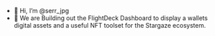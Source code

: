 - 👋 Hi, I’m @serr_jpg
- 👀 We are Building out the FlightDeck Dashboard to display a wallets digital assets and a useful NFT toolset for the Stargaze ecosystem.



<!---
TerraDeFi/TerraDeFi is a ✨ special ✨ repository because its `README.md` (this file) appears on your GitHub profile.
You can click the Preview link to take a look at your changes.
--->
